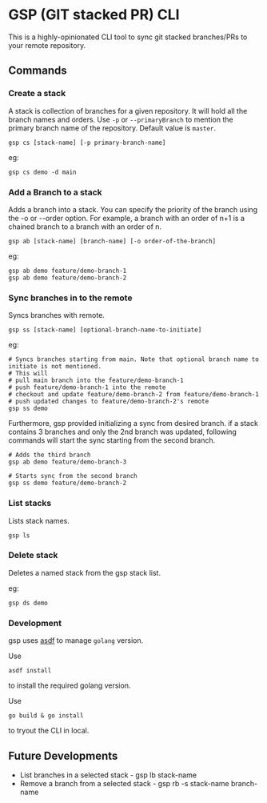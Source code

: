 # GSP (GIT stacked PR) CLI

This is a highly-opinionated CLI tool to sync git stacked branches/PRs to your remote repository.

## Commands

### Create a stack

A stack is collection of branches for a given repository. It will hold all the branch names and orders.
Use `-p` or `--primaryBranch` to mention the primary branch name of the repository. Default value is `master`.
```
gsp cs [stack-name] [-p primary-branch-name]
```

eg:
```
gsp cs demo -d main
```

### Add a Branch to a stack

Adds a branch into a stack.
You can specify the priority of the branch using the -o or --order option. For example, 
a branch with an order of n+1 is a chained branch to a branch with an order of n.
```
gsp ab [stack-name] [branch-name] [-o order-of-the-branch]
```

eg:
```
gsp ab demo feature/demo-branch-1
gsp ab demo feature/demo-branch-2
```

### Sync branches in to the remote

Syncs branches with remote.
```
gsp ss [stack-name] [optional-branch-name-to-initiate]
```

eg:
```
# Syncs branches starting from main. Note that optional branch name to initiate is not mentioned.
# This will
# pull main branch into the feature/demo-branch-1
# push feature/demo-branch-1 into the remote
# checkout and update feature/demo-branch-2 from feature/demo-branch-1
# push updated changes to feature/demo-branch-2's remote
gsp ss demo
```

Furthermore, gsp provided initializing a sync from desired branch.
if a stack contains 3 branches and only the 2nd branch was updated,
following commands will start the sync starting from the second branch.

```
# Adds the third branch
gsp ab demo feature/demo-branch-3

# Starts sync from the second branch
gsp ss demo feature/demo-branch-2
```

### List stacks

Lists stack names.
```
gsp ls
```

### Delete stack

Deletes a named stack from the gsp stack list.

eg:
```
gsp ds demo
```

### Development

gsp uses [asdf](https://asdf-vm.com/) to manage `golang` version.

Use
```
asdf install
```
to install the required golang version.

Use
```
go build & go install
```
to tryout the CLI in local.

## Future Developments

- List branches in a selected stack - gsp lb stack-name
- Remove a branch from a selected stack - gsp rb -s stack-name branch-name

